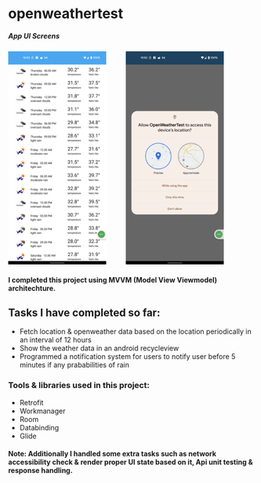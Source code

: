 # openweathertest
##### App UI Screens
<img src="images/permission.png" width="200"> &emsp; &emsp; <img src="images/data.png" width="200">

#### I completed this project using MVVM (Model View Viewmodel) architechture. 
## Tasks I have completed so far: 
- Fetch location & openweather data based on the location periodically in an interval of 12 hours 
- Show the weather data in an android recycleview 
- Programmed a notification system for users to notify user before 5 minutes if any prababilities of rain 
### Tools & libraries used in this project: 
- Retrofit
- Workmanager
- Room 
- Databinding 
- Glide

#### Note: Additionally I handled some extra tasks such as network accessibility check & render proper UI state based on it, Api unit testing & response handling.
